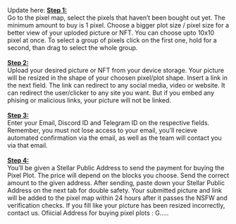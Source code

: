 Update here:
<b><u>Step 1:</u></b><br>
Go to the pixel map, select the pixels that haven’t been bought out yet. The minimum amount to buy is 1 pixel. Choose a bigger plot size / pixel size for a better view of your uploded picture or NFT. You can choose upto 10x10 pixel at once. To select a group of pixels click on the first one, hold for a second, than drag to select the whole group.
<br><br>
<b><u>Step 2:</u></b><br>
Upload your desired picture or NFT from your device storage.  Your picture will be resized in the shape of your choosen pixel/plot shape. Insert a link in the next field. The link can redirect to any social media, video or website. It can redirect the user/clicker to any site you want. But if you embed any phising or malicious links, your picture will not be linked.
<br><br>
<b><u>Step 3:</u></b><br>
Enter your Email, Discord ID and Telegram ID on the respective fields. Remember, you must not lose access to your email, you’ll recieve automated confirmation via the email, as well as the team will contact you via that email. 
<br><br>
<b><u>Step 4:</u></b><br>
You’ll be given a Stellar Public Address to send the payment for buying the Pixel Plot. The price will depend on the blocks you choose. Send the correct amount to the given address. After sending, paste down your Stellar Public Address on the next tab for double safety.
Your submitted picture and link will be added to the pixel map within 24 hours after it passes the NSFW and verification checks.
If you fill like your picture has been resized incorrectly, contact us.
Ofiicial Address for buying pixel plots : G.....
